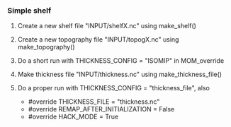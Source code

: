 ### Simple shelf

1. Create a new shelf file "INPUT/shelfX.nc" using make_shelf()

2. Create a new topography file "INPUT/topogX.nc" using make_topography()

2. Do a short run with THICKNESS_CONFIG = "ISOMIP" in MOM_override

3. Make thickness file "INPUT/thickness.nc" using make_thickness_file()

4. Do a proper run with THICKNESS_CONFIG = "thickness_file", also
   + #override THICKNESS_FILE = "thickness.nc"
   + #override REMAP_AFTER_INITIALIZATION = False
   + #override HACK_MODE = True
